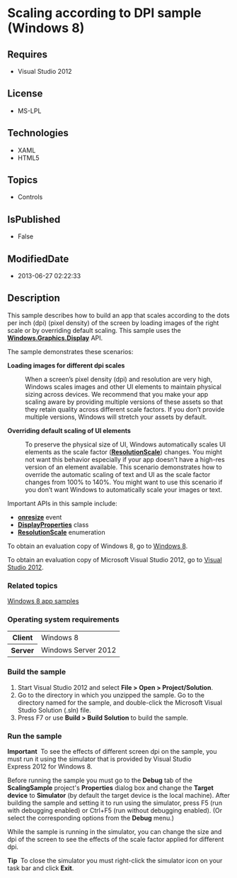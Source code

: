 # Scaling according to DPI sample (Windows 8)
## Requires
* Visual Studio 2012
## License
* MS-LPL
## Technologies
* XAML
* HTML5
## Topics
* Controls
## IsPublished
* False
## ModifiedDate
* 2013-06-27 02:22:33
## Description

<div id="mainSection">
<p>This sample describes how to build an app that scales according to the dots per inch (dpi) (pixel density) of the screen by loading images of the right scale or by overriding default scaling. This sample uses the
<a href="http://msdn.microsoft.com/library/windows/apps/br226166"><b>Windows.Graphics.Display</b></a> API.
</p>
<p></p>
<p>The sample demonstrates these scenarios:</p>
<p></p>
<dl><dt><b>Loading images for different dpi scales</b> </dt><dd>
<p>When a screen’s pixel density (dpi) and resolution are very high, Windows scales images and other UI elements to maintain physical sizing across devices. We recommend that you make your app scaling aware by providing multiple versions of these assets so
 that they retain quality across different scale factors. If you don’t provide multiple versions, Windows will stretch your assets by default.</p>
</dd><dt><b>Overriding default scaling of UI elements</b> </dt><dd>
<p>To preserve the physical size of UI, Windows automatically scales UI elements as the scale factor (<a href="http://msdn.microsoft.com/library/windows/apps/br226165"><b>ResolutionScale</b></a>) changes. You might not want this behavior especially if your
 app doesn’t have a high-res version of an element available. This scenario demonstrates how to override the automatic scaling of text and UI as the scale factor changes from 100% to 140%. You might want to use this scenario if you don’t want Windows to automatically
 scale your images or text.</p>
</dd></dl>
<p>Important APIs in this sample include:</p>
<ul>
<li><a href="http://msdn.microsoft.com/library/windows/apps/hh466035"><b>onresize</b></a> event
</li><li><a href="http://msdn.microsoft.com/library/windows/apps/br226143"><b>DisplayProperties</b></a> class
</li><li><a href="http://msdn.microsoft.com/library/windows/apps/br226165"><b>ResolutionScale</b></a> enumeration
</li></ul>
<p>To obtain an evaluation copy of Windows&nbsp;8, go to <a href="http://go.microsoft.com/fwlink/p/?linkid=241655">
Windows&nbsp;8</a>.</p>
<p>To obtain an evaluation copy of Microsoft Visual Studio&nbsp;2012, go to <a href="http://go.microsoft.com/fwlink/p/?linkid=241656">
Visual Studio&nbsp;2012</a>.</p>
<h3><a id="related_topics"></a>Related topics</h3>
<dl><dt><a href="http://go.microsoft.com/fwlink/p/?LinkID=227694">Windows 8 app samples</a>
</dt></dl>
<h3>Operating system requirements</h3>
<table>
<tbody>
<tr>
<th>Client</th>
<td><dt>Windows&nbsp;8 </dt></td>
</tr>
<tr>
<th>Server</th>
<td><dt>Windows Server&nbsp;2012 </dt></td>
</tr>
</tbody>
</table>
<h3>Build the sample</h3>
<ol>
<li>Start Visual Studio&nbsp;2012 and select <b>File &gt; Open &gt; Project/Solution</b>.
</li><li>Go to the directory in which you unzipped the sample. Go to the directory named for the sample, and double-click the Microsoft Visual Studio Solution (.sln) file.
</li><li>Press F7 or use <b>Build &gt; Build Solution</b> to build the sample. </li></ol>
<h3>Run the sample</h3>
<p class="note"><b>Important</b>&nbsp;&nbsp;To see the effects of different screen dpi on the sample, you must run it using the simulator that is provided by Visual Studio Express&nbsp;2012 for Windows&nbsp;8.
</p>
<p>Before running the sample you must go to the <b>Debug</b> tab of the <b>ScalingSample</b> project's
<b>Properties</b> dialog box and change the <b>Target device</b> to <b>Simulator</b> (by default the target device is the local machine). After building the sample and setting it to run using the simulator, press F5 (run with debugging enabled) or Ctrl&#43;F5 (run
 without debugging enabled). (Or select the corresponding options from the <b>Debug</b> menu.)</p>
<p>While the sample is running in the simulator, you can change the size and dpi of the screen to see the effects of the scale factor applied for different dpi.</p>
<p class="note"><b>Tip</b>&nbsp;&nbsp;To close the simulator you must right-click the simulator icon on your task bar and click
<b>Exit</b>.</p>
</div>

